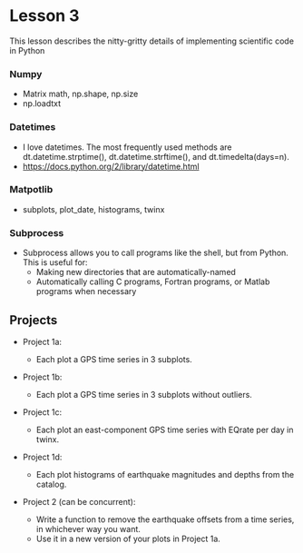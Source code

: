 # Lesson 3

This lesson describes the nitty-gritty details of implementing scientific code in Python


### Numpy
* Matrix math, np.shape, np.size
* np.loadtxt


### Datetimes
* I love datetimes. The most frequently used methods are dt.datetime.strptime(), dt.datetime.strftime(), and dt.timedelta(days=n). 
* https://docs.python.org/2/library/datetime.html


### Matpotlib
* subplots, plot_date, histograms, twinx


### Subprocess
* Subprocess allows you to call programs like the shell, but from Python. This is useful for: 
  * Making new directories that are automatically-named
  * Automatically calling C programs, Fortran programs, or Matlab programs when necessary


## Projects

* Project 1a: 
  * Each plot a GPS time series in 3 subplots.
* Project 1b: 
  * Each plot a GPS time series in 3 subplots without outliers. 
* Project 1c: 
  * Each plot an east-component GPS time series with EQrate per day in twinx. 
* Project 1d: 
  * Each plot histograms of earthquake magnitudes and depths from the catalog. 

* Project 2 (can be concurrent): 
  * Write a function to remove the earthquake offsets from a time series, in whichever way you want. 
  * Use it in a new version of your plots in Project 1a. 


